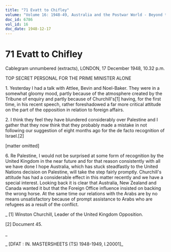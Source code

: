```yaml
---
title: "71 Evatt to Chifley"
volume: "Volume 16: 1948-49, Australia and the Postwar World - Beyond the Region"
doc_id: 6786
vol_id: 16
doc_date: 1948-12-17
---
```


# 71 Evatt to Chifley

Cablegram unnumbered (extracts), LONDON, 17 December 1948, 10.32 p.m.

TOP SECRET PERSONAL FOR THE PRIME MINISTER ALONE

1\. Yesterday I had a talk with Attlee, Bevin and Noel-Baker. They were in a somewhat gloomy mood, partly because of the atmosphere created by the Tribune of enquiry and partly because of Churchill's[1] having, for the first time, in his recent speech, rather foreshadowed a far more critical attitude on the part of the opposition in relation to foreign affairs.

2\. I think they feel they have blundered considerably over Palestine and I gather that they now think that they probably made a mistake in not following our suggestion of eight months ago for the de facto recognition of Israel.[2]

[matter omitted]

6\. Re Palestine, I would not be surprised at some form of recognition by the United Kingdom in the near future and for that reason consistently with all we have done I hope Australia, which has stuck steadfastly to the United Nations decision on Palestine, will take the step fairly promptly. Churchill's attitude has had a considerable effect in this matter recently and we have a special interest. Looking back it is clear that Australia, New Zealand and Canada wanted it but that the Foreign Office influence insisted on backing the wrong horse. At the same time our relations with the Arabs are by no means unsatisfactory because of prompt assistance to Arabs who are refugees as a result of the conflict.

_ [1] Winston Churchill, Leader of the United Kingdom Opposition.

[2] Document 45.

_

_ [DFAT : IN. MASTERSHEETS (TS) 1948-1949, I.20001]_
